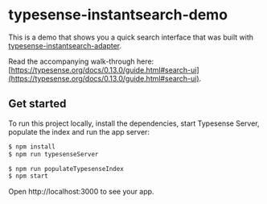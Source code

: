 # typesense-instantsearch-demo

This is a demo that shows you a quick search interface that was built with [typesense-instantsearch-adapter](https://github.com/typesense/typesense-instantsearch-adapter).

Read the accompanying walk-through here: [https://typesense.org/docs/0.13.0/guide.html#search-ui](https://typesense.org/docs/0.13.0/guide.html#search-ui).

## Get started

To run this project locally, install the dependencies, start Typesense Server, populate the index and run the app server:

```sh
$ npm install
$ npm run typesenseServer
```

```sh
$ npm run populateTypesenseIndex
$ npm start
```

Open http://localhost:3000 to see your app.

